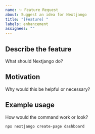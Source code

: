 ```yaml
---
name: ✨ Feature Request
about: Suggest an idea for Nextjango
title: "[Feature] "
labels: enhancement
assignees: ""
---
```


## Describe the feature

What should Nextjango do?

## Motivation

Why would this be helpful or necessary?

## Example usage

How would the command work or look?

```bash
npx nextjango create-page dashboard
```
